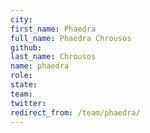 ```yaml
---
city: 
first_name: Phaedra
full_name: Phaedra Chrousos
github: 
last_name: Chrousos
name: phaedra
role: 
state: 
team: 
twitter: 
redirect_from: /team/phaedra/
---
```

